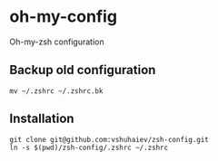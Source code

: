 # oh-my-config
Oh-my-zsh configuration

## Backup old configuration

  ```
  mv ~/.zshrc ~/.zshrc.bk
  ```

## Installation

  ```
  git clone git@github.com:vshuhaiev/zsh-config.git
  ln -s $(pwd)/zsh-config/.zshrc ~/.zshrc
  ```
  
